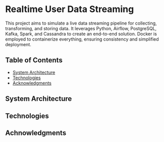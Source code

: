 # Realtime User Data Streaming
This project aims to simulate a live data streaming pipeline for collecting, transforming, and storing data. It leverages Python, Airflow, PostgreSQL, Kafka, Spark, and Cassandra to create an end-to-end solution. Docker is employed to containerize everything, ensuring consistency and simplified deployment.
<!--
<p align="center">
  <img src="assets/DeliveryAppDemo.gif" alt="animated" width='200' />
</p>
-->

## Table of Contents

- [System Architecture](#usage)
- [Technologies](#configuration)
- [Acknowledgments](#acknowledgments)

## System Architecture


## Technologies

## Achnowledgments

